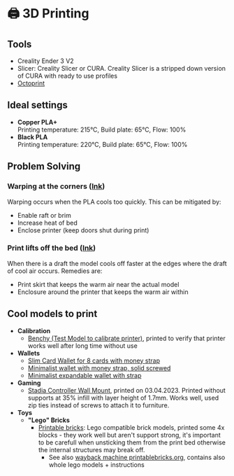 # 🖨 3D Printing

## Tools

* Creality Ender 3 V2
* Slicer: Creality Slicer or CURA. Creality Slicer is a stripped down version of CURA with ready to use profiles
* [Octoprint](https://octoprint.org/)&#x20;

## Ideal settings

* **Copper PLA+**\
  Printing temperature: 215°C, Build plate: 65°C, Flow: 100%
* **Black PLA**\
  Printing temperature: 220°C, Build plate: 65°C, Flow: 100%

## Problem Solving

### Warping at the corners ([lnk](https://www.wevolver.com/article/what-causes-3d-print-warping-and-how-to-prevent-it))

Warping occurs when the PLA cools too quickly. This can be mitigated by:

* Enable raft or brim
* Increase heat of bed
* Enclose printer (keep doors shut during print)

### Print lifts off the bed ([lnk](https://www.reddit.com/r/3Dprinting/comments/ae7pbf/pla\_lifting\_off\_bed\_during\_prints\_cant\_figure\_out/))

When there is a draft the model cools off faster at the edges where the draft of cool air occurs. Remedies are:

* Print skirt that keeps the warm air near the actual model
* Enclosure around the printer that keeps the warm air within

## Cool models to print

* **Calibration**
  * [Benchy (Test Model to calibrate printer)](https://www.thingiverse.com/thing:763622), printed to verify that printer works well after long time without use
* **Wallets**
  * [Slim Card Wallet for 8 cards with money strap](https://www.thingiverse.com/thing:4797082)
  * [Minimalist wallet with money strap, solid screwed](https://www.thingiverse.com/thing:3572911)
  * [Minimalist expandable wallet with strap](https://www.thingiverse.com/thing:4831962)
* **Gaming**
  * [Stadia Controller Wall Mount](https://www.thingiverse.com/thing:4893266), printed on 03.04.2023. Printed without supports at 35% infill with layer height of 1.7mm. Works well, used zip ties instead of screws to attach it to furniture.
* **Toys**
  * **"Lego" Bricks**
    * [Printable bricks](https://printablebricks.com/): Lego compatible brick models, printed some 4x blocks - they work well but aren't support strong, it's important to be carefull when unsticking them from the print bed otherwise the internal structures may break off.
      * See also [wayback machine printablebricks.org](https://web.archive.org/web/20190718130413/https://printabrick.org/), contains also whole lego models + instructions
